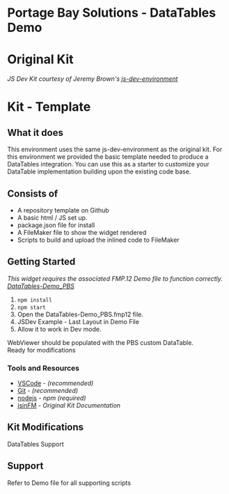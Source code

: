 # Portage Bay Solutions - DataTables Demo

# Original Kit

_JS Dev Kit courtesy of Jeremy Brown's [js-dev-environment](https://github.com/integrating-magic/js-dev-environment)_

# Kit - Template

## What it does

This environment uses the same js-dev-environment as the original kit. For this environment we provided the basic template needed to produce a DataTables integration. You can use this as a starter to customize your DataTable implementation building upon the existing code base.

## Consists of

- A repository template on Github
- A basic html / JS set up.
- package.json file for install
- A FileMaker file to show the widget rendered
- Scripts to build and upload the inlined code to FileMaker

## Getting Started

_This widget requires the associated FMP.12 Demo file to function correctly.</br> [DataTables-Demo_PBS](portagebaysolutions.com)_

1. `npm install`
2. `npm start`
3. Open the DataTables-Demo_PBS.fmp12 file.
4. JSDev Example - Last Layout in Demo File
5. Allow it to work in Dev mode.

WebViewer should be populated with the PBS custom DataTable. </br>
Ready for modifications
</br>

### **Tools and Resources**

- [VSCode](https://code.visualstudio.com) - _(recommended)_
- [Git](https://git-scm.com) - _(recommended)_
- [nodejs](https://nodejs.org/en/) - _npm (required)_
- [jsinFM](https://www.jsinfm.com) - _Original Kit Documentation_

## Kit Modifications

DataTables Support

## Support

Refer to Demo file for all supporting scripts
